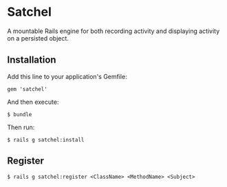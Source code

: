 # Satchel

A mountable Rails engine for both recording activity and displaying activity on
a persisted object.

## Installation

Add this line to your application's Gemfile:

    gem 'satchel'

And then execute:

    $ bundle

Then run:

    $ rails g satchel:install

## Register

    $ rails g satchel:register <ClassName> <MethodName> <Subject>